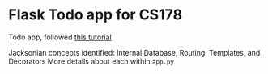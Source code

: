 # Flask Todo app for CS178

Todo app, followed [this tutorial](https://www.python-engineer.com/posts/flask-todo-app/)

Jacksonian concepts identified:
Internal Database, Routing, Templates, and Decorators
More details about each within `app.py`

